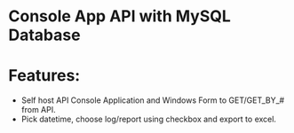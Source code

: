 # Console App API with MySQL Database
# Features:
- Self host API Console Application and Windows Form to GET/GET_BY_# from API.
- Pick datetime, choose log/report using checkbox and export to excel.
